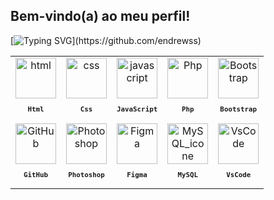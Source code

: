 ## Bem-vindo(a) ao meu perfil!

[![Typing SVG](https://readme-typing-svg.herokuapp.com?font=Fira+Code&size=35&pause=1000&color=F41EFD&center=true&vCenter=true&width=1000&lines=Bem-vindo%2C+Meu+nome+é+Iza+Ferreira!;Eu+tenho+16+anos;)](https://github.com/endrewss)

 <table align="center" height="260px">
    <tr>
      <td align="center">
        <img src="https://skillicons.dev/icons?i=html" width="65px" alt="html"/><br>
        <sub>
          <b>
            <pre>Html</pre>
          </b>
        </sub>
      </td>
      <td align="center">
        <img src="https://skillicons.dev/icons?i=css" width="65px" alt="css"/><br>
        <sub>
          <b>
            <pre>Css</pre>
          </b>
        </sub>
      </td>
      <td align="center">
        <img src="https://skillicons.dev/icons?i=js" width="65px" alt="javascript"/><br>
        <sub>
          <b>
            <pre>JavaScript</pre>
          </b>
        </sub>
      </td>
      <td align="center">
        <img src="https://skillicons.dev/icons?i=php" width="65px" alt="Php"/><br>
        <sub>
          <b>
            <pre>Php</pre>
          </b>
        </sub>
      </td>
      <td align="center">
        <img src="https://skillicons.dev/icons?i=bootstrap" width="65px" alt="Bootstrap"/><br>
        <sub>
          <b>
            <pre>Bootstrap</pre>
          </b>
        </sub>
      </td>
    </tr>
      <tr>
      <td align="center">
        <img src="https://skillicons.dev/icons?i=github" width="65px" alt="GitHub"/><br>
        <sub>
          <b>
            <pre>GitHub</pre>
          </b>
        </sub>
      </td>
      <td align="center">
        <img src="https://skillicons.dev/icons?i=ps" width="65px" alt="Photoshop"/><br>
        <sub>
          <b>
            <pre>Photoshop</pre>
          </b>
        </sub>
      </td>
      <td align="center">
        <img src="https://skillicons.dev/icons?i=figma" width="65px" alt="Figma"/><br>
        <sub>
          <b>
            <pre>Figma</pre>
          </b>
        </sub>
      </td>
      <td align="center">
        <img src="https://skillicons.dev/icons?i=mysql" width="65px" alt="MySQL_icone"/><br>
        <sub>
          <b>
            <pre>MySQL</pre>
          </b>
        </sub>
      </td>
      <td align="center">
        <img src="https://skillicons.dev/icons?i=vscode" width="65px" alt="VsCode"/><br>
        <sub>
          <b>
            <pre>VsCode</pre>
          </b>
        </sub>
      </td>
    </tr>
   
  </table>
